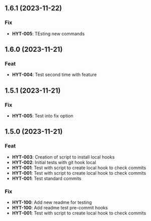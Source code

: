 ## 1.6.1 (2023-11-22)

### Fix

- **HYT-005**: TEsting new commands

## 1.6.0 (2023-11-21)

### Feat

- **HYT-004**: Test second time with feature

## 1.5.1 (2023-11-21)

### Fix

- **HYT-005**: Test into fix option

## 1.5.0 (2023-11-21)

### Feat

- **HYT-003**: Creation of script to install local hooks
- **HYT-002**: Initial tests with git hook local
- **HYT-001**: Test with script to create local hook to check commits
- **HYT-001**: Test with script to create local hook to check commits
- **HYT-001**: Test standard commits

### Fix

- **HYT-100**: Add new readme for testing
- **HYT-100**: Add readme test pre-commit hooks
- **HYT-001**: Test with script to create local hook to check commits

